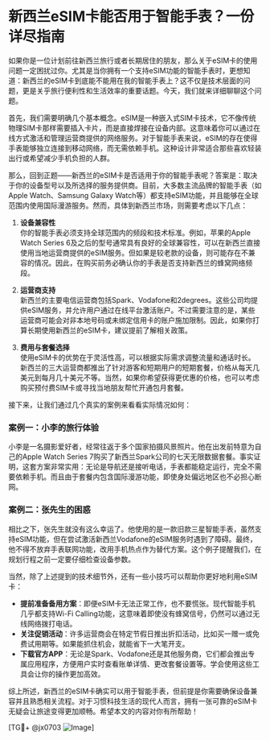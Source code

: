 # 新西兰eSIM卡能否用于智能手表？一份详尽指南

如果你是一位计划前往新西兰旅行或者长期居住的朋友，那么关于eSIM卡的使用问题一定困扰过你。尤其是当你拥有一个支持eSIM功能的智能手表时，更想知道：新西兰的eSIM卡到底能不能用在我的智能手表上？这不仅是技术层面的问题，更是关乎旅行便利性和生活效率的重要话题。今天，我们就来详细聊聊这个问题。

首先，我们需要明确几个基本概念。eSIM是一种嵌入式SIM卡技术，它不像传统物理SIM卡那样需要插入卡片，而是直接焊接在设备内部。这意味着你可以通过在线方式激活和管理运营商提供的网络服务。对于智能手表来说，eSIM的存在使得手表能够独立连接到移动网络，而无需依赖手机。这种设计非常适合那些喜欢轻装出行或希望减少手机负担的人群。

那么，回到正题——新西兰的eSIM卡是否适用于你的智能手表呢？答案是：取决于你的设备型号以及所选择的服务提供商。目前，大多数主流品牌的智能手表（如Apple Watch、Samsung Galaxy Watch等）都支持eSIM功能，并且能够在全球范围内使用国际漫游服务。然而，具体到新西兰市场，则需要考虑以下几点：

1. **设备兼容性**  
   你的智能手表必须支持全球范围内的频段和技术标准。例如，苹果的Apple Watch Series 6及之后的型号通常具有良好的全球兼容性，可以在新西兰直接使用当地运营商提供的eSIM服务。但如果是较老款的设备，则可能存在不兼容的情况。因此，在购买前务必确认你的手表是否支持新西兰的蜂窝网络频段。

2. **运营商支持**  
   新西兰的主要电信运营商包括Spark、Vodafone和2degrees。这些公司均提供eSIM服务，并允许用户通过在线平台激活账户。不过需要注意的是，某些运营商可能会对非本地号码或未绑定信用卡的账户施加限制。因此，如果你打算长期使用新西兰的eSIM卡，建议提前了解相关政策。

3. **费用与套餐选择**  
   使用eSIM卡的优势在于灵活性高，可以根据实际需求调整流量和通话时长。新西兰的三大运营商都推出了针对游客和短期用户的短期套餐，价格从每天几美元到每月几十美元不等。当然，如果你希望获得更优惠的价格，也可以考虑购买预付费SIM卡或寻找当地朋友帮忙开通包月套餐。

接下来，让我们通过几个真实的案例来看看实际情况如何：

### 案例一：小李的旅行体验
小李是一名摄影爱好者，经常往返于多个国家拍摄风景照片。他在出发前特意为自己的Apple Watch Series 7购买了新西兰Spark公司的七天无限数据套餐。事实证明，这套方案非常实用：无论是导航还是接听电话，手表都能稳定运行，完全不需要依赖手机。而且由于套餐内包含国际漫游功能，即使身处偏远地区也不必担心断网。

### 案例二：张先生的困惑
相比之下，张先生就没有这么幸运了。他使用的是一款旧款三星智能手表，虽然支持eSIM功能，但在尝试激活新西兰Vodafone的eSIM服务时遇到了障碍。最终，他不得不放弃手表联网功能，改用手机热点作为替代方案。这个例子提醒我们，在规划行程之前一定要仔细检查设备参数。

当然，除了上述提到的技术细节外，还有一些小技巧可以帮助你更好地利用eSIM卡：

- **提前准备备用方案**：即便eSIM卡无法正常工作，也不要慌张。现代智能手机几乎都支持Wi-Fi Calling功能，这意味着即使没有蜂窝信号，仍然可以通过无线网络拨打电话。
- **关注促销活动**：许多运营商会在特定节假日推出折扣活动，比如买一赠一或免费试用期等。如果能抓住机会，就能省下一大笔开支。
- **下载官方APP**：无论是Spark、Vodafone还是其他服务商，它们都会推出专属应用程序，方便用户实时查看账单详情、更改套餐设置等。学会使用这些工具会让你的操作更加高效。

综上所述，新西兰的eSIM卡确实可以用于智能手表，但前提是你需要确保设备兼容并且熟悉相关流程。对于习惯科技生活的现代人而言，拥有一张可靠的eSIM卡无疑会让旅途变得更加顺畅。希望本文的内容对你有所帮助！

[TG💪+ @jx0703 ![Image](https://github.com/user-attachments/assets/dbca1d08-cadb-493c-b0ec-ad6f7a83f270)]